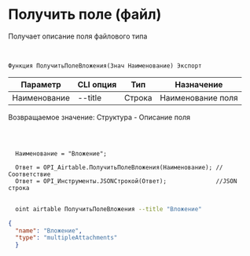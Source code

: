 ﻿---
sidebar_position: 5
---

# Получить поле (файл)
 Получает описание поля файлового типа


<br/>


`Функция ПолучитьПолеВложения(Знач Наименование) Экспорт`

  | Параметр | CLI опция | Тип | Назначение |
  |-|-|-|-|
  | Наименование | --title | Строка | Наименование поля |

  
  Возвращаемое значение:   Структура -  Описание поля

<br/>




```bsl title="Пример кода"
  
  Наименование = "Вложение";
  
  Ответ = OPI_Airtable.ПолучитьПолеВложения(Наименование); //Соответствие
  Ответ = OPI_Инструменты.JSONСтрокой(Ответ);              //JSON строка
```
	


```sh title="Пример команды CLI"
    
  oint airtable ПолучитьПолеВложения --title "Вложение"

```

```json title="Результат"
{
  "name": "Вложение",
  "type": "multipleAttachments"
  }
```
